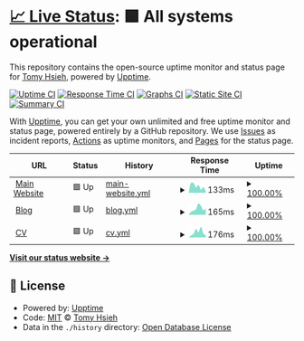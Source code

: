 # [📈 Live Status](https://upptime.tomy.tech): <!--live status--> **🟩 All systems operational**

This repository contains the open-source uptime monitor and status page for [Tomy Hsieh](https://tomy.me), powered by [Upptime](https://github.com/upptime/upptime).

[![Uptime CI](https://github.com/tomy0000000/upptime/workflows/Uptime%20CI/badge.svg)](https://github.com/tomy0000000/upptime/actions?query=workflow%3A%22Uptime+CI%22)
[![Response Time CI](https://github.com/tomy0000000/upptime/workflows/Response%20Time%20CI/badge.svg)](https://github.com/tomy0000000/upptime/actions?query=workflow%3A%22Response+Time+CI%22)
[![Graphs CI](https://github.com/tomy0000000/upptime/workflows/Graphs%20CI/badge.svg)](https://github.com/tomy0000000/upptime/actions?query=workflow%3A%22Graphs+CI%22)
[![Static Site CI](https://github.com/tomy0000000/upptime/workflows/Static%20Site%20CI/badge.svg)](https://github.com/tomy0000000/upptime/actions?query=workflow%3A%22Static+Site+CI%22)
[![Summary CI](https://github.com/tomy0000000/upptime/workflows/Summary%20CI/badge.svg)](https://github.com/tomy0000000/upptime/actions?query=workflow%3A%22Summary+CI%22)

With [Upptime](https://upptime.js.org), you can get your own unlimited and free uptime monitor and status page, powered entirely by a GitHub repository. We use [Issues](https://github.com/tomy0000000/upptime/issues) as incident reports, [Actions](https://github.com/tomy0000000/upptime/actions) as uptime monitors, and [Pages](https://upptime.tomy.tech) for the status page.

<!--start: status pages-->
<!-- This summary is generated by Upptime (https://github.com/upptime/upptime) -->
<!-- Do not edit this manually, your changes will be overwritten -->
<!-- prettier-ignore -->
| URL | Status | History | Response Time | Uptime |
| --- | ------ | ------- | ------------- | ------ |
| <img alt="" src="https://icons.duckduckgo.com/ip3/tomy.me.ico" height="13"> [Main Website](https://tomy.me) | 🟩 Up | [main-website.yml](https://github.com/tomy0000000/upptime/commits/HEAD/history/main-website.yml) | <details><summary><img alt="Response time graph" src="./graphs/main-website/response-time-week.png" height="20"> 133ms</summary><br><a href="https://upptime.tomy.tech/history/main-website"><img alt="Response time 98" src="https://img.shields.io/endpoint?url=https%3A%2F%2Fraw.githubusercontent.com%2Ftomy0000000%2Fupptime%2FHEAD%2Fapi%2Fmain-website%2Fresponse-time.json"></a><br><a href="https://upptime.tomy.tech/history/main-website"><img alt="24-hour response time 28" src="https://img.shields.io/endpoint?url=https%3A%2F%2Fraw.githubusercontent.com%2Ftomy0000000%2Fupptime%2FHEAD%2Fapi%2Fmain-website%2Fresponse-time-day.json"></a><br><a href="https://upptime.tomy.tech/history/main-website"><img alt="7-day response time 133" src="https://img.shields.io/endpoint?url=https%3A%2F%2Fraw.githubusercontent.com%2Ftomy0000000%2Fupptime%2FHEAD%2Fapi%2Fmain-website%2Fresponse-time-week.json"></a><br><a href="https://upptime.tomy.tech/history/main-website"><img alt="30-day response time 124" src="https://img.shields.io/endpoint?url=https%3A%2F%2Fraw.githubusercontent.com%2Ftomy0000000%2Fupptime%2FHEAD%2Fapi%2Fmain-website%2Fresponse-time-month.json"></a><br><a href="https://upptime.tomy.tech/history/main-website"><img alt="1-year response time 98" src="https://img.shields.io/endpoint?url=https%3A%2F%2Fraw.githubusercontent.com%2Ftomy0000000%2Fupptime%2FHEAD%2Fapi%2Fmain-website%2Fresponse-time-year.json"></a></details> | <details><summary><a href="https://upptime.tomy.tech/history/main-website">100.00%</a></summary><a href="https://upptime.tomy.tech/history/main-website"><img alt="All-time uptime 100.00%" src="https://img.shields.io/endpoint?url=https%3A%2F%2Fraw.githubusercontent.com%2Ftomy0000000%2Fupptime%2FHEAD%2Fapi%2Fmain-website%2Fuptime.json"></a><br><a href="https://upptime.tomy.tech/history/main-website"><img alt="24-hour uptime 100.00%" src="https://img.shields.io/endpoint?url=https%3A%2F%2Fraw.githubusercontent.com%2Ftomy0000000%2Fupptime%2FHEAD%2Fapi%2Fmain-website%2Fuptime-day.json"></a><br><a href="https://upptime.tomy.tech/history/main-website"><img alt="7-day uptime 100.00%" src="https://img.shields.io/endpoint?url=https%3A%2F%2Fraw.githubusercontent.com%2Ftomy0000000%2Fupptime%2FHEAD%2Fapi%2Fmain-website%2Fuptime-week.json"></a><br><a href="https://upptime.tomy.tech/history/main-website"><img alt="30-day uptime 100.00%" src="https://img.shields.io/endpoint?url=https%3A%2F%2Fraw.githubusercontent.com%2Ftomy0000000%2Fupptime%2FHEAD%2Fapi%2Fmain-website%2Fuptime-month.json"></a><br><a href="https://upptime.tomy.tech/history/main-website"><img alt="1-year uptime 100.00%" src="https://img.shields.io/endpoint?url=https%3A%2F%2Fraw.githubusercontent.com%2Ftomy0000000%2Fupptime%2FHEAD%2Fapi%2Fmain-website%2Fuptime-year.json"></a></details>
| <img alt="" src="https://icons.duckduckgo.com/ip3/blog.tomy.me.ico" height="13"> [Blog](https://blog.tomy.me) | 🟩 Up | [blog.yml](https://github.com/tomy0000000/upptime/commits/HEAD/history/blog.yml) | <details><summary><img alt="Response time graph" src="./graphs/blog/response-time-week.png" height="20"> 165ms</summary><br><a href="https://upptime.tomy.tech/history/blog"><img alt="Response time 118" src="https://img.shields.io/endpoint?url=https%3A%2F%2Fraw.githubusercontent.com%2Ftomy0000000%2Fupptime%2FHEAD%2Fapi%2Fblog%2Fresponse-time.json"></a><br><a href="https://upptime.tomy.tech/history/blog"><img alt="24-hour response time 164" src="https://img.shields.io/endpoint?url=https%3A%2F%2Fraw.githubusercontent.com%2Ftomy0000000%2Fupptime%2FHEAD%2Fapi%2Fblog%2Fresponse-time-day.json"></a><br><a href="https://upptime.tomy.tech/history/blog"><img alt="7-day response time 165" src="https://img.shields.io/endpoint?url=https%3A%2F%2Fraw.githubusercontent.com%2Ftomy0000000%2Fupptime%2FHEAD%2Fapi%2Fblog%2Fresponse-time-week.json"></a><br><a href="https://upptime.tomy.tech/history/blog"><img alt="30-day response time 139" src="https://img.shields.io/endpoint?url=https%3A%2F%2Fraw.githubusercontent.com%2Ftomy0000000%2Fupptime%2FHEAD%2Fapi%2Fblog%2Fresponse-time-month.json"></a><br><a href="https://upptime.tomy.tech/history/blog"><img alt="1-year response time 118" src="https://img.shields.io/endpoint?url=https%3A%2F%2Fraw.githubusercontent.com%2Ftomy0000000%2Fupptime%2FHEAD%2Fapi%2Fblog%2Fresponse-time-year.json"></a></details> | <details><summary><a href="https://upptime.tomy.tech/history/blog">100.00%</a></summary><a href="https://upptime.tomy.tech/history/blog"><img alt="All-time uptime 100.00%" src="https://img.shields.io/endpoint?url=https%3A%2F%2Fraw.githubusercontent.com%2Ftomy0000000%2Fupptime%2FHEAD%2Fapi%2Fblog%2Fuptime.json"></a><br><a href="https://upptime.tomy.tech/history/blog"><img alt="24-hour uptime 100.00%" src="https://img.shields.io/endpoint?url=https%3A%2F%2Fraw.githubusercontent.com%2Ftomy0000000%2Fupptime%2FHEAD%2Fapi%2Fblog%2Fuptime-day.json"></a><br><a href="https://upptime.tomy.tech/history/blog"><img alt="7-day uptime 100.00%" src="https://img.shields.io/endpoint?url=https%3A%2F%2Fraw.githubusercontent.com%2Ftomy0000000%2Fupptime%2FHEAD%2Fapi%2Fblog%2Fuptime-week.json"></a><br><a href="https://upptime.tomy.tech/history/blog"><img alt="30-day uptime 100.00%" src="https://img.shields.io/endpoint?url=https%3A%2F%2Fraw.githubusercontent.com%2Ftomy0000000%2Fupptime%2FHEAD%2Fapi%2Fblog%2Fuptime-month.json"></a><br><a href="https://upptime.tomy.tech/history/blog"><img alt="1-year uptime 100.00%" src="https://img.shields.io/endpoint?url=https%3A%2F%2Fraw.githubusercontent.com%2Ftomy0000000%2Fupptime%2FHEAD%2Fapi%2Fblog%2Fuptime-year.json"></a></details>
| <img alt="" src="https://icons.duckduckgo.com/ip3/cv.tomy.me.ico" height="13"> [CV](https://cv.tomy.me) | 🟩 Up | [cv.yml](https://github.com/tomy0000000/upptime/commits/HEAD/history/cv.yml) | <details><summary><img alt="Response time graph" src="./graphs/cv/response-time-week.png" height="20"> 176ms</summary><br><a href="https://upptime.tomy.tech/history/cv"><img alt="Response time 127" src="https://img.shields.io/endpoint?url=https%3A%2F%2Fraw.githubusercontent.com%2Ftomy0000000%2Fupptime%2FHEAD%2Fapi%2Fcv%2Fresponse-time.json"></a><br><a href="https://upptime.tomy.tech/history/cv"><img alt="24-hour response time 73" src="https://img.shields.io/endpoint?url=https%3A%2F%2Fraw.githubusercontent.com%2Ftomy0000000%2Fupptime%2FHEAD%2Fapi%2Fcv%2Fresponse-time-day.json"></a><br><a href="https://upptime.tomy.tech/history/cv"><img alt="7-day response time 176" src="https://img.shields.io/endpoint?url=https%3A%2F%2Fraw.githubusercontent.com%2Ftomy0000000%2Fupptime%2FHEAD%2Fapi%2Fcv%2Fresponse-time-week.json"></a><br><a href="https://upptime.tomy.tech/history/cv"><img alt="30-day response time 150" src="https://img.shields.io/endpoint?url=https%3A%2F%2Fraw.githubusercontent.com%2Ftomy0000000%2Fupptime%2FHEAD%2Fapi%2Fcv%2Fresponse-time-month.json"></a><br><a href="https://upptime.tomy.tech/history/cv"><img alt="1-year response time 127" src="https://img.shields.io/endpoint?url=https%3A%2F%2Fraw.githubusercontent.com%2Ftomy0000000%2Fupptime%2FHEAD%2Fapi%2Fcv%2Fresponse-time-year.json"></a></details> | <details><summary><a href="https://upptime.tomy.tech/history/cv">100.00%</a></summary><a href="https://upptime.tomy.tech/history/cv"><img alt="All-time uptime 100.00%" src="https://img.shields.io/endpoint?url=https%3A%2F%2Fraw.githubusercontent.com%2Ftomy0000000%2Fupptime%2FHEAD%2Fapi%2Fcv%2Fuptime.json"></a><br><a href="https://upptime.tomy.tech/history/cv"><img alt="24-hour uptime 100.00%" src="https://img.shields.io/endpoint?url=https%3A%2F%2Fraw.githubusercontent.com%2Ftomy0000000%2Fupptime%2FHEAD%2Fapi%2Fcv%2Fuptime-day.json"></a><br><a href="https://upptime.tomy.tech/history/cv"><img alt="7-day uptime 100.00%" src="https://img.shields.io/endpoint?url=https%3A%2F%2Fraw.githubusercontent.com%2Ftomy0000000%2Fupptime%2FHEAD%2Fapi%2Fcv%2Fuptime-week.json"></a><br><a href="https://upptime.tomy.tech/history/cv"><img alt="30-day uptime 100.00%" src="https://img.shields.io/endpoint?url=https%3A%2F%2Fraw.githubusercontent.com%2Ftomy0000000%2Fupptime%2FHEAD%2Fapi%2Fcv%2Fuptime-month.json"></a><br><a href="https://upptime.tomy.tech/history/cv"><img alt="1-year uptime 100.00%" src="https://img.shields.io/endpoint?url=https%3A%2F%2Fraw.githubusercontent.com%2Ftomy0000000%2Fupptime%2FHEAD%2Fapi%2Fcv%2Fuptime-year.json"></a></details>

<!--end: status pages-->

[**Visit our status website →**](https://upptime.tomy.tech)

## 📄 License

- Powered by: [Upptime](https://github.com/upptime/upptime)
- Code: [MIT](./LICENSE) © [Tomy Hsieh](https://tomy.me)
- Data in the `./history` directory: [Open Database License](https://opendatacommons.org/licenses/odbl/1-0/)
